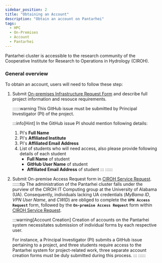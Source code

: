 ```yaml
---
sidebar_position: 2
title: "Obtaining an Account"
description: "Obtain an account on Pantarhei"
tags:
  - HPC
  - On-Premises
  - Account
  - Pantarhei
---
```


Pantarhei cluster is accessible to the research community of the Cooperative Institute for Research to Operations in Hydrology (CIROH). 

### General overview

To obtain an account, users will need to follow these step:

1. Submit [On-premises Infrastructure Request Form](/docs/services/access#on-premises) and describe full project information and resouce requirements.

	::::::warning
	This GitHub issue must be submitted by Principal Investigator (PI) of the project. 

	:::info[Hint]
	In the GitHub issue PI should mention following details:
	1. PI's __Full Name__
	2. PI's __Affiliated Institute__
	3. PI's __Affiliated Email Address__
	4. List of students who will need access, also please provide following details of each student
		* __Full Name__ of student
		* __GitHub User Name__ of student
		* __Affiliated Email Address__ of student
	:::
	::::::
2. Submit On-premise Access Request form in [CIROH Service Request](https://forms.office.com/r/CQucJqqADx).
	::::::tip
	The administration of the Pantarhei cluster falls under the purview of the CIROH IT Computing group at the University of Alabama (UA). Consequently, individuals lacking UA credentials (*MyBama ID*, *VPN User Name*, and *CWID*) are obliged to complete the __`VPN Access Request`__ form, followed by the __`On-premise Access Request`__ form within [CIROH Service Request](https://forms.office.com/r/CQucJqqADx).

	:::warning[Account Creation]
	Creation of accounts on the Pantarhei system necessitates submission of individual forms by each respective user. 
	
	For instance, a Principal Investigator (PI) submits a GitHub issue pertaining to a project, and three students require access to the Pantarhei system for project-related work, three separate account creation forms must be duly submitted during this process.
	:::
	::::::
